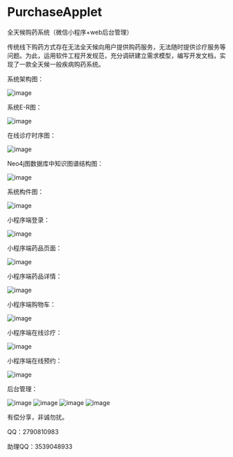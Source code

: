 # PurchaseApplet
全天候购药系统（微信小程序+web后台管理）

传统线下购药方式存在无法全天候向用户提供购药服务，无法随时提供诊疗服务等问题。为此，运用软件工程开发规范，充分调研建立需求模型，编写开发文档，实现了一款全天候一般疾病购药系统。

系统架构图：

![image](https://github.com/Mingdaj/PurchaseApplet/assets/130920375/f6d16f5b-9138-41e3-97b4-8a3206fd977b)

系统E-R图：

![image](https://github.com/Mingdaj/PurchaseApplet/assets/130920375/03b8765e-eacb-4919-9ef7-1f2483cbfe69)

在线诊疗时序图：

![image](https://github.com/Mingdaj/PurchaseApplet/assets/130920375/33e95d64-e227-4f85-9e0d-e72064e7e5fc)

Neo4j图数据库中知识图谱结构图：

![image](https://github.com/Mingdaj/PurchaseApplet/assets/130920375/d99f21c3-7645-4a97-adc9-0e5ead30662a)

系统构件图：

![image](https://github.com/Mingdaj/PurchaseApplet/assets/130920375/80c7b050-c476-4c02-9495-8cf35bd87699)

小程序端登录：

![image](https://github.com/Mingdaj/PurchaseApplet/assets/130920375/840f6a8c-0723-43ef-a6f4-0b8ab0cce040)

小程序端药品页面：

![image](https://github.com/Mingdaj/PurchaseApplet/assets/130920375/9f6de5ca-0053-4e34-bdaf-f0a9a55761f1)

小程序端药品详情：

![image](https://github.com/Mingdaj/PurchaseApplet/assets/130920375/eb550abb-2996-48ce-b026-3ef612a9b2cf)

小程序端购物车：

![image](https://github.com/Mingdaj/PurchaseApplet/assets/130920375/e9f85e98-3fd3-40a2-aad2-df5442852ecd)

小程序端在线诊疗：

![image](https://github.com/Mingdaj/PurchaseApplet/assets/130920375/9475b25a-8d3a-4794-9aed-8c2c0a0614f1)

小程序端在线预约：

![image](https://github.com/Mingdaj/PurchaseApplet/assets/130920375/d8d41c17-0628-4a78-8a73-c99e0835fdd1)

后台管理：

![image](https://github.com/Mingdaj/PurchaseApplet/assets/130920375/a690f156-d9de-45cd-b270-07277652a7e0)
![image](https://github.com/Mingdaj/PurchaseApplet/assets/130920375/554e60ca-1764-46e4-8879-4874b7cbcd31)
![image](https://github.com/Mingdaj/PurchaseApplet/assets/130920375/d6b1ff14-c088-4074-9b38-dff2d1eddacf)
![image](https://github.com/Mingdaj/PurchaseApplet/assets/130920375/d560c8f3-c417-4bd6-b6dd-8f52f03a85d8)

有偿分享，非诚勿扰。

QQ：2790810983

助理QQ：3539048933







